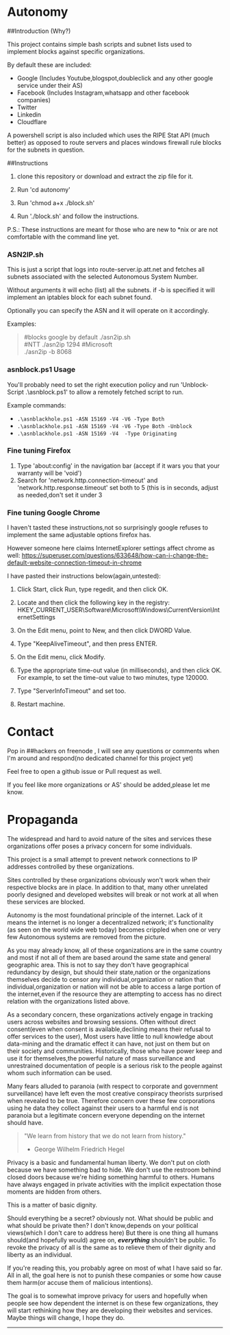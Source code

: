 # Autonomy


##Introduction (Why?)

This project contains simple bash scripts and subnet lists used to implement blocks against specific organizations.

By default these are included:

- Google (Includes Youtube,blogspot,doubleclick and any other google service under their AS)
- Facebook (Includes Instagram,whatsapp and other facebook companies)
- Twitter
- Linkedin
- Cloudflare

A powershell script is also included which uses the RIPE Stat API (much better) as opposed to route servers and places windows firewall rule blocks for the subnets in question. 


##Instructions

1. clone this repository or download and extract the zip file for it. 

2. Run 'cd autonomy' 

3. Run 'chmod a+x ./block.sh'

4. Run './block.sh' and follow the instructions. 

P.S.: These instructions are meant for those who are new to *nix or are not comfortable with the command line yet. 

### ASN2IP.sh
 This is just a script that logs into route-server.ip.att.net and fetches all subnets associated with the selected Autonomous System Number.
 
 Without arguments it will echo (list) all the subnets.
 if -b is specified it will implement an iptables block for each subnet found.
 
 Optionally you can specify the ASN and it will operate on it accordingly. 
 
 Examples:

> 	#blocks google by default 
> 	./asn2ip.sh 	
>      #NTT
>        ./asn2ip 1294 
> 	#Microsoft 	
>        ./asn2ip -b 8068

### asnblock.ps1 Usage
You'll probably need to set the right execution policy and run 'Unblock-Script .\asnblock.ps1' to allow a remotely fetched script to run.

Example commands:

- `.\asnblackhole.ps1 -ASN 15169 -V4 -V6 -Type Both`
- `.\asnblackhole.ps1 -ASN 15169 -V4 -V6 -Type Both -Unblock`
- `.\asnblackhole.ps1 -ASN 15169 -V4  -Type Originating`	

### Fine tuning Firefox
 1. Type 'about:config' in the navigation bar (accept if it wars you that your warranty will be 'void')
 2. Search for 'network.http.connection-timeout' and 'network.http.response.timeout' set both to 5 (this is in seconds, adjust as needed,don't set it under 3

 

### Fine tuning Google Chrome
 I haven't tasted these instructions,not so surprisingly google refuses to implement the same adjustable options firefox has.
 
 However someone here claims InternetExplorer settings affect chrome as well: https://superuser.com/questions/633648/how-can-i-change-the-default-website-connection-timeout-in-chrome
 
 I have pasted their instructions below(again,untested):
 
1. Click Start, click Run, type regedit, and then click OK.

2. Locate and then click the following key in the registry: HKEY_CURRENT_USER\Software\Microsoft\Windows\CurrentVersion\InternetSettings

3. On the Edit menu, point to New, and then click DWORD Value.

4. Type "KeepAliveTimeout", and then press ENTER.

5. On the Edit menu, click Modify.

6. Type the appropriate time-out value (in milliseconds), and then click OK. For example, to set the time-out value to two minutes, type 120000.

7. Type "ServerInfoTimeout" and set too.

8. Restart machine.

# Contact

Pop in ##hackers on freenode , I will see any questions or comments when I'm around and respond(no dedicated channel for this project yet)

Feel free to open a github issue or Pull request as well. 

If you feel like more organizations or AS' should be added,please let me know. 


# Propaganda

The widespread and hard to avoid nature of the sites and services these organizations offer
poses a privacy concern for some individuals. 

This project is a small attempt to prevent network connections to IP addresses controlled by these organizations.

Sites controlled by these organizations obviously won't work when their respective blocks are in place. In addition to that, many other unrelated poorly designed and developed websites will break or not work at all when these services are blocked. 

Autonomy is the most foundational principle of the internet. 
Lack of it means the internet is no longer a decentralized network;
it's functionality (as seen on the world wide web today) becomes crippled when one or very few Autonomous systems are removed from the picture. 

As you may already know, all of these organizations are in the same country and most if not all of them are based around the same state and general geographic area. This is not to say they don't have
geographical redundancy by design, but should their state,nation or the organizations themselves decide to censor any individual,organization or nation that individual,organization or nation will not be able to access a large portion of the internet,even if the resource they are attempting to access has no direct relation 
with the organizations listed above. 

As a secondary concern, these organizations actively engage in tracking users across websites and browsing sessions.
Often without direct consent(even when consent is available,declining means their refusal to offer services to the user),
Most users have little to null knowledge about data-mining and the dramatic effect it can have, not just on them but on their society and communities. Historically, those who have power keep and use it for themselves,the powerful nature of mass surveillance and unrestrained documentation of people is a serious risk to the people against whom such information can be used.

Many fears alluded to paranoia (with respect to corporate and government surveillance) have left even the most creative conspiracy theorists surprised when revealed to be true. Therefore concern over these few corporations using he data they collect against their users to a harmful end is not paranoia but a legitimate concern everyone depending on the internet should have. 


> "We learn from history that we do not learn from history."
> 
> - George Wilhelm Friedrich Hegel

Privacy is a basic and fundamental human liberty. We don't put on cloth because we have something bad to hide.
We don't use the restroom behind closed doors because we're hiding something harmful to others. Humans have always engaged in private activities with the implicit expectation those moments are hidden from others. 

This is a matter of basic dignity. 

Should everything be a secret? obviously not. 
What should be public and what should be private then? I don't know,depends on your political views(which I don't care to address here)
But there is one thing all humans should(and hopefully would) agree on, ***everything*** shouldn't be public. To revoke the privacy of all is the same as to relieve them of their dignity and liberty as an individual. 

If you're reading this, you probably agree on most of what I have said so far. All in all, the goal here is not to punish these companies
or some how cause them harm(or accuse them of malicious intentions).

 The goal is to somewhat improve privacy for users and hopefully when people see how dependent the internet is on these few organizations, they will start rethinking how they are developing their websites and services. Maybe things will change, I hope they do. 


----------
